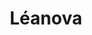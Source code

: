 ---
title: Léanova
member_url: https://www.leanova.fr/
geographies: ["France"]
based: ["France"]
ig: [""] 
services: ["services provided"] 
tags: [""]
categories: ["Booksellers / retailers / content portals"]
summary: "a Culture and Education kiosk featuring EPUB 3 publications."
press:
active: true
layout: post
showReadTime: false
showDate: false
permalink: ""
date: 
featureImage: "http://www.leanova.fr/wp-content/uploads/2019/02/new.logo-blanc-1.png"
--- 